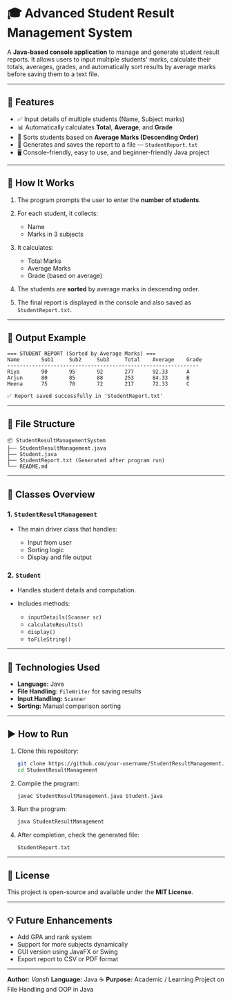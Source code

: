 # 🎓 Advanced Student Result Management System

A **Java-based console application** to manage and generate student result reports.
It allows users to input multiple students' marks, calculate their totals, averages, grades, and automatically sort results by average marks before saving them to a text file.

---

## 🚀 Features

* ✅ Input details of multiple students (Name, Subject marks)
* 📊 Automatically calculates **Total**, **Average**, and **Grade**
* 🧮 Sorts students based on **Average Marks (Descending Order)**
* 💾 Generates and saves the report to a file — `StudentReport.txt`
* 🖥️ Console-friendly, easy to use, and beginner-friendly Java project

---

## 🧠 How It Works

1. The program prompts the user to enter the **number of students**.
2. For each student, it collects:

   * Name
   * Marks in 3 subjects
3. It calculates:

   * Total Marks
   * Average Marks
   * Grade (based on average)
4. The students are **sorted** by average marks in descending order.
5. The final report is displayed in the console and also saved as `StudentReport.txt`.

---

## 📁 Output Example

```
=== STUDENT REPORT (Sorted by Average Marks) ===
Name       Sub1     Sub2     Sub3     Total    Average    Grade
--------------------------------------------------------------
Riya       90       95       92       277      92.33      A
Arjun      80       85       88       253      84.33      B
Meena      75       70       72       217      72.33      C

✅ Report saved successfully in 'StudentReport.txt'
```

---

## 🧩 File Structure

```
📦 StudentResultManagementSystem
├── StudentResultManagement.java
├── Student.java
├── StudentReport.txt (Generated after program run)
└── README.md
```

---

## 🧱 Classes Overview

### 1. `StudentResultManagement`

* The main driver class that handles:

  * Input from user
  * Sorting logic
  * Display and file output

### 2. `Student`

* Handles student details and computation.
* Includes methods:

  * `inputDetails(Scanner sc)`
  * `calculateResults()`
  * `display()`
  * `toFileString()`

---

## 🧰 Technologies Used

* **Language:** Java
* **File Handling:** `FileWriter` for saving results
* **Input Handling:** `Scanner`
* **Sorting:** Manual comparison sorting

---

## ▶️ How to Run

1. Clone this repository:

   ```bash
   git clone https://github.com/your-username/StudentResultManagement.git
   cd StudentResultManagement
   ```

2. Compile the program:

   ```bash
   javac StudentResultManagement.java Student.java
   ```

3. Run the program:

   ```bash
   java StudentResultManagement
   ```

4. After completion, check the generated file:

   ```
   StudentReport.txt
   ```

---

## 📜 License

This project is open-source and available under the **MIT License**.

---

## 💡 Future Enhancements

* Add GPA and rank system
* Support for more subjects dynamically
* GUI version using JavaFX or Swing
* Export report to CSV or PDF format

---

**Author:** *Vansh*
**Language:** Java ☕
**Purpose:** Academic / Learning Project on File Handling and OOP in Java
